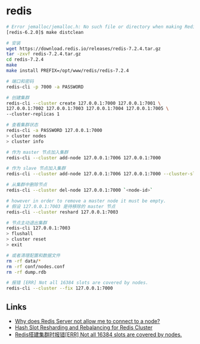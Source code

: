 # redis

```sh
# Error jemalloc/jemalloc.h: No such file or directory when making Redis
[redis-6.2.0]$ make distclean

# 安装
wget https://download.redis.io/releases/redis-7.2.4.tar.gz
tar -zxvf redis-7.2.4.tar.gz
cd redis-7.2.4
make
make install PREFIX=/opt/www/redis/redis-7.2.4

# 端口和密码
redis-cli -p 7000 -a PASSWORD

# 创建集群
redis-cli --cluster create 127.0.0.1:7000 127.0.0.1:7001 \
127.0.0.1:7002 127.0.0.1:7003 127.0.0.1:7004 127.0.0.1:7005 \
--cluster-replicas 1

# 查看集群状态
redis-cli -a PASSWORD 127.0.0.1:7000
> cluster nodes
> cluster info

# 作为 master 节点加入集群
redis-cli --cluster add-node 127.0.0.1:7006 127.0.0.1:7000

# 作为 slave 节点加入集群
redis-cli --cluster add-node 127.0.0.1:7006 127.0.0.1:7000 --cluster-slave

# 从集群中删除节点
redis-cli --cluster del-node 127.0.0.1:7000 `<node-id>`

# however in order to remove a master node it must be empty.
# 假设 127.0.0.1:7003 是待移除的 master 节点
redis-cli --cluster reshard 127.0.0.1:7003

# 节点主动退出集群
redis-cli 127.0.0.1:7003
> flushall
> cluster reset
> exit

# 或者清理配置和数据文件
rm -rf data/*
rm -rf conf/nodes.conf
rm -rf dump.rdb

# 报错 [ERR] Not all 16384 slots are covered by nodes.
redis-cli --cluster --fix 127.0.0.1:7000
```

## Links

- [Why does Redis Server not allow me to connect to a node?](https://stackoverflow.com/questions/37206993/why-does-redis-server-not-allow-me-to-connect-to-a-nodes)
- [Hash Slot Resharding and Rebalancing for Redis Cluster](https://severalnines.com/blog/hash-slot-resharding-and-rebalancing-redis-cluster/)
- [Redis搭建集群时报错[ERR] Not all 16384 slots are covered by nodes.](https://blog.csdn.net/qingbo_2920249511/article/details/121949083)
